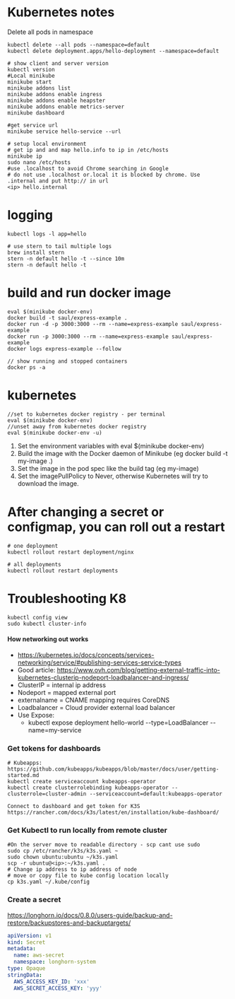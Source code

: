 # Kubernetes notes

Delete all pods in namespace
```shell script
kubectl delete --all pods --namespace=default
kubectl delete deployment.apps/hello-deployment --namespace=default
```

```shell script
# show client and server version
kubectl version
#Local minikube
minikube start
minikube addons list
minikube addons enable ingress
minikube addons enable heapster
minikube addons enable metrics-server
minikube dashboard

#get service url
minikube service hello-service --url

# setup local environment
# get ip and and map hello.info to ip in /etc/hosts
minikube ip
sudo nano /etc/hosts
#use .localhost to avoid Chrome searching in Google
# do not use .localhost or.local it is blocked by chrome. Use .internal and put http:// in url
<ip> hello.internal

```

# logging
```shell script
kubectl logs -l app=hello

# use stern to tail multiple logs
brew install stern
stern -n default hello -t --since 10m
stern -n default hello -t
```

# build and run docker image
```shell script
eval $(minikube docker-env)
docker build -t saul/express-example .
docker run -d -p 3000:3000 --rm --name=express-example saul/express-example
docker run -p 3000:3000 --rm --name=express-example saul/express-example
docker logs express-example --follow

// show running and stopped containers
docker ps -a
```

# kubernetes
```shell script
//set to kubernetes docker registry - per terminal
eval $(minikube docker-env)
//unset away from kubernetes docker registry
eval $(minikube docker-env -u)
```
1. Set the environment variables with eval $(minikube docker-env)
2. Build the image with the Docker daemon of Minikube (eg docker build -t my-image .)
3. Set the image in the pod spec like the build tag (eg my-image)
4. Set the imagePullPolicy to Never, otherwise Kubernetes will try to download the image.

# After changing a secret or configmap, you can roll out a restart
```shell script
# one deployment
kubectl rollout restart deployment/nginx

# all deployments
kubectl rollout restart deployments

```

# Troubleshooting K8
```shell script
kubectl config view
sudo kubectl cluster-info
```

#### How networking out works
* https://kubernetes.io/docs/concepts/services-networking/service/#publishing-services-service-types
* Good article: https://www.ovh.com/blog/getting-external-traffic-into-kubernetes-clusterip-nodeport-loadbalancer-and-ingress/
* ClusterIP = internal ip address
* Nodeport = mapped external port
* externalname = CNAME mapping requires CoreDNS
* Loadbalancer = Cloud provider external load balancer
* Use Expose: 
    * kubectl expose deployment hello-world --type=LoadBalancer --name=my-service
    
    
### Get tokens for dashboards
```shell script
# Kubeapps: https://github.com/kubeapps/kubeapps/blob/master/docs/user/getting-started.md
kubectl create serviceaccount kubeapps-operator
kubectl create clusterrolebinding kubeapps-operator --clusterrole=cluster-admin --serviceaccount=default:kubeapps-operator

Connect to dashboard and get token for K3S
https://rancher.com/docs/k3s/latest/en/installation/kube-dashboard/
```

### Get Kubectl to run locally from remote cluster
```shell script
#On the server move to readable directory - scp cant use sudo
sudo cp /etc/rancher/k3s/k3s.yaml ~ 
sudo chown ubuntu:ubuntu ~/k3s.yaml
scp -r ubuntu@<ip>:~/k3s.yaml .
# Change ip address to ip address of node
# move or copy file to kube config location locally
cp k3s.yaml ~/.kube/config

```

### Create a secret
https://longhorn.io/docs/0.8.0/users-guide/backup-and-restore/backupstores-and-backuptargets/
```yaml
apiVersion: v1
kind: Secret
metadata:
  name: aws-secret
  namespace: longhorn-system
type: Opaque
stringData:
  AWS_ACCESS_KEY_ID: 'xxx'
  AWS_SECRET_ACCESS_KEY: 'yyy'
```
